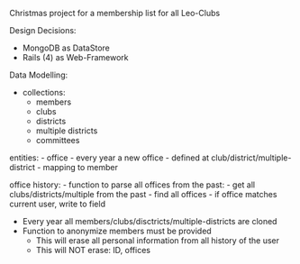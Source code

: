 Christmas project for a membership list for all Leo-Clubs

Design Decisions:

- MongoDB as DataStore
- Rails (4) as Web-Framework

Data Modelling:

  - collections:
    - members
    - clubs
    - districts
    - multiple districts
    - committees

  entities:
    - office
      - every year a new office
      - defined at club/district/multiple-district
      - mapping to member

  office history:
    - function to parse all offices from the past:
      - get all clubs/districts/multiple from the past
      - find all offices
      - if office matches current user, write to field

  - Every year all members/clubs/disctricts/multiple-districts are cloned
  - Function to anonymize members must be provided
    - This will erase all personal information from all history of the user
    - This will NOT erase: ID, offices
